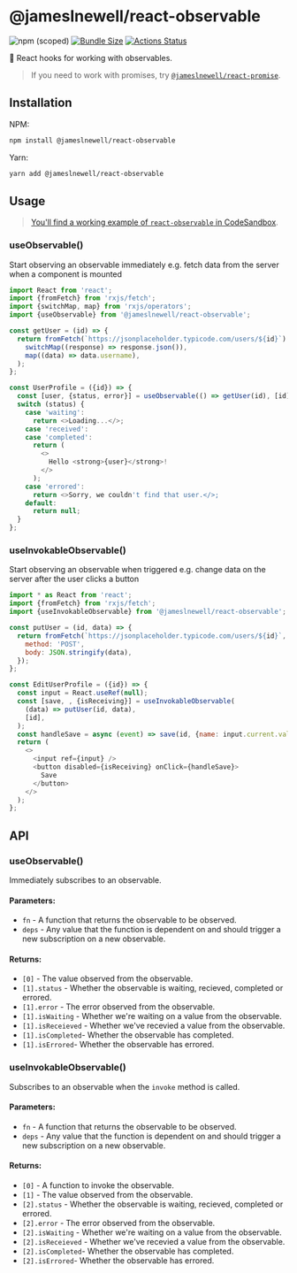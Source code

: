 # @jameslnewell/react-observable

![npm (scoped)](https://img.shields.io/npm/v/@jameslnewell/react-observable.svg)
[![Bundle Size](https://badgen.net/bundlephobia/minzip/@jameslnewell/react-observable)](https://bundlephobia.com/result?p=@jameslnewell/react-observable)
[![Actions Status](https://github.com/jameslnewell/react-observable/workflows/main/badge.svg)](https://github.com/jameslnewell/react-observable/actions)

🎣 React hooks for working with observables.

> If you need to work with promises, try [`@jameslnewell/react-promise`](https://github.com/jameslnewell/react-promise).

## Installation

NPM:

```bash
npm install @jameslnewell/react-observable
```

Yarn:

```bash
yarn add @jameslnewell/react-observable
```

## Usage

> [You'll find a working example of `react-observable` in CodeSandbox](https://codesandbox.io/s/jameslnewellreact-observable-sup96).

### useObservable()

Start observing an observable immediately e.g. fetch data from the server when a component is mounted

```js
import React from 'react';
import {fromFetch} from 'rxjs/fetch';
import {switchMap, map} from 'rxjs/operators';
import {useObservable} from '@jameslnewell/react-observable';

const getUser = (id) => {
  return fromFetch(`https://jsonplaceholder.typicode.com/users/${id}`).pipe(
    switchMap((response) => response.json()),
    map((data) => data.username),
  );
};

const UserProfile = ({id}) => {
  const [user, {status, error}] = useObservable(() => getUser(id), [id]);
  switch (status) {
    case 'waiting':
      return <>Loading...</>;
    case 'received':
    case 'completed':
      return (
        <>
          Hello <strong>{user}</strong>!
        </>
      );
    case 'errored':
      return <>Sorry, we couldn't find that user.</>;
    default:
      return null;
  }
};
```

### useInvokableObservable()

Start observing an observable when triggered e.g. change data on the server after the user clicks a button

```js
import * as React from 'react';
import {fromFetch} from 'rxjs/fetch';
import {useInvokableObservable} from '@jameslnewell/react-observable';

const putUser = (id, data) => {
  return fromFetch(`https://jsonplaceholder.typicode.com/users/${id}`, {
    method: 'POST',
    body: JSON.stringify(data),
  });
};

const EditUserProfile = ({id}) => {
  const input = React.useRef(null);
  const [save, , {isReceiving}] = useInvokableObservable(
    (data) => putUser(id, data),
    [id],
  );
  const handleSave = async (event) => save(id, {name: input.current.value});
  return (
    <>
      <input ref={input} />
      <button disabled={isReceiving} onClick={handleSave}>
        Save
      </button>
    </>
  );
};
```

## API

### useObservable()

Immediately subscribes to an observable.

#### Parameters:

- `fn` - A function that returns the observable to be observed.
- `deps` - Any value that the function is dependent on and should trigger a new subscription on a new observable.

#### Returns:

- `[0]` - The value observed from the observable.
- `[1].status` - Whether the observable is waiting, recieved, completed or errored.
- `[1].error` - The error observed from the observable.
- `[1].isWaiting` - Whether we're waiting on a value from the observable.
- `[1].isReceieved` - Whether we've recevied a value from the observable.
- `[1].isCompleted`- Whether the observable has completed.
- `[1].isErrored`- Whether the observable has errored.

### useInvokableObservable()

Subscribes to an observable when the `invoke` method is called.

#### Parameters:

- `fn` - A function that returns the observable to be observed.
- `deps` - Any value that the function is dependent on and should trigger a new subscription on a new observable.

#### Returns:

- `[0]` - A function to invoke the observable.
- `[1]` - The value observed from the observable.
- `[2].status` - Whether the observable is waiting, recieved, completed or errored.
- `[2].error` - The error observed from the observable.
- `[2].isWaiting` - Whether we're waiting on a value from the observable.
- `[2].isReceieved` - Whether we've recevied a value from the observable.
- `[2].isCompleted`- Whether the observable has completed.
- `[2].isErrored`- Whether the observable has errored.
